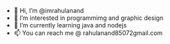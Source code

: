 - 👋 Hi, I’m @imrahulanand
- 👀 I’m interested in programmimg and graphic design
- 🌱 I’m currently learning java and nodejs
- 📫 You can reach me @ rahulanand85072gmail.com

<!---
imrahulanand/imrahulanand is a ✨ special ✨ repository because its `README.md` (this file) appears on your GitHub profile.
You can click the Preview link to take a look at your changes.
--->
